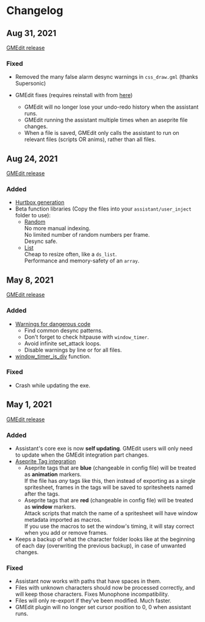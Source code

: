 # Changelog

## Aug 31, 2021

[GMEdit release](https://github.com/Rivals-Workshop-Community-Projects/rivals-workshop-assistant-gmedit/releases/tag/1.1.9)

### Fixed

- Removed the many false alarm desync warnings in `css_draw.gml` (thanks Supersonic)

- GMEdit fixes (requires reinstall with
  from [here](https://github.com/Rivals-Workshop-Community-Projects/rivals-workshop-assistant-gmedit/releases/tag/1.1.9))
    - GMEdit will no longer lose your undo-redo history when the assistant runs.
    - GMEdit running the assistant multiple times when an aseprite file changes.
    - When a file is saved, GMEdit only calls the assistant to run on relevant files (scripts OR anims), rather than all
      files.

## Aug 24, 2021

[GMEdit release](https://github.com/Rivals-Workshop-Community-Projects/rivals-workshop-assistant-gmedit/releases/tag/1.1.8)

### Added

- [Hurtbox generation](animation_handling.md#hurtbox-generation)
- Beta function libraries (Copy the files into your `assistant/user_inject` folder to use):
    - [Random](https://github.com/Rivals-Workshop-Community-Projects/injector-library/blob/beta/inject/random.gml)  \
      No more manual indexing.  \
      No limited number of random numbers per frame.  \
      Desync safe.
    - [List](https://github.com/Rivals-Workshop-Community-Projects/injector-library/blob/beta/inject/list.gml)  \
      Cheap to resize often, like a `ds_list`.  \
      Performance and memory-safety of an `array`.

## May 8, 2021

[GMEdit release](https://github.com/Rivals-Workshop-Community-Projects/rivals-workshop-assistant-gmedit/releases/tag/1.1.0)

### Added

- [Warnings for dangerous code](warnings)
    - Find common desync patterns.
    - Don't forget to check hitpause with `window_timer`.
    - Avoid infinite set_attack loops.
    - Disable warnings by line or for all files.
- [window_timer_is_div](function_library/attacks/window_time_is_div.md) function.

### Fixed

- Crash while updating the exe.

## May 1, 2021

[GMEdit release](https://github.com/Rivals-Workshop-Community-Projects/rivals-workshop-assistant-gmedit/releases/tag/1.0.0)

### Added

- Assistant's core exe is now **self updating**. GMEdit users will only need to update when the GMEdit integration part
  changes.
- [Aseprite Tag integration](animation_handling.md#tag-integration)
    - Aseprite tags that are **blue** (changeable in config file) will be treated as **animation** markers.  \
      If the file has *any* tags like this, then instead of exporting as a single spritesheet, frames in the tags will
      be saved to spritesheets named after the tags.
    - Aseprite tags that are **red** (changeable in config file) will be treated as **window** markers.  \
      Attack scripts that match the name of a spritesheet will have window metadata imported as macros.  \
      If you use the macros to set the window's timing, it will stay correct when you add or remove frames.
- Keeps a backup of what the character folder looks like at the beginning of each day (overwriting the previous backup),
  in case of unwanted changes.

### Fixed

- Assistant now works with paths that have spaces in them.
- Files with unknown characters should now be processed correctly, and will keep those characters. Fixes Munophone
  incompatibility.
- Files will only re-export if they've been modified. Much faster.
- GMEdit plugin will no longer set cursor position to 0, 0 when assistant runs.
